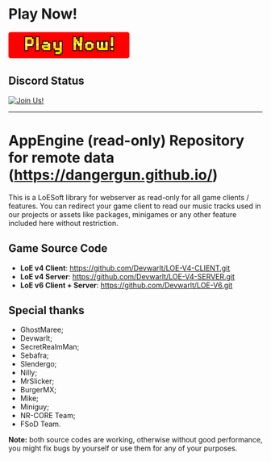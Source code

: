 # Play Now!
[![Play Now](playnow.png)](https://dangergun.github.io/webclient/dr)

## Discord Status
[![Join Us!](https://discordapp.com/api/guilds/377494170170032138/embed.png)](https://discord.gg/GBXm4Hd)

---

# AppEngine (read-only) Repository for remote data (https://dangergun.github.io/)

This is a LoESoft library for webserver as read-only for all game clients / features. You can redirect your game client to read our music tracks used in our projects or assets like packages, minigames or any other feature included here without restriction.

## Game Source Code
- **LoE v4 Client**: https://github.com/Devwarlt/LOE-V4-CLIENT.git
- **LoE v4 Server**: https://github.com/Devwarlt/LOE-V4-SERVER.git
- **LoE v6 Client + Server**: https://github.com/Devwarlt/LOE-V6.git

## Special thanks
- GhostMaree;
- Devwarlt;
- SecretRealmMan;
- Sebafra;
- Slendergo;
- Nilly;
- MrSlicker;
- BurgerMX;
- Mike;
- Miniguy;
- NR-CORE Team;
- FSoD Team.

**Note:** both source codes are working, otherwise without good performance, you might fix bugs by yourself or use them for any of your purposes.
